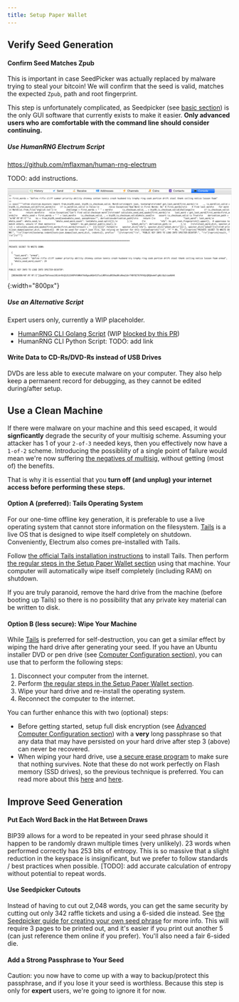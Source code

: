 ```yaml
---
title: Setup Paper Wallet
---
```


## Verify Seed Generation

#### Confirm Seed Matches Zpub
This is important in case SeedPicker was actually replaced by malware trying to steal your bitcoin!
We will confirm that the seed is valid, matches the expected `Zpub`, path and root fingerprint.

This step is unfortunately complicated, as Seedpicker (see [basic section](./paper)) is the only GUI software that currently exists to make it easier.
**Only advanced users who are comfortable with the command line should consider continuing.**

##### Use HumanRNG Electrum Script
<https://github.com/mflaxman/human-rng-electrum>

TODO: add instructions.

![](/assets/img/setup-paper-calculate-seed.png){:width="800px"}

##### Use an Alternative Script
Expert users only, currently a WIP placeholder.
* [HumanRNG CLI Golang Script](https://github.com/mflaxman/human-rng-golang) (WIP [blocked by this PR](https://github.com/btcsuite/btcutil/issues/179))
* HumanRNG CLI Python Script: TODO: add link

#### Write Data to CD-Rs/DVD-Rs instead of USB Drives
DVDs are less able to execute malware on your computer.
They also help keep a permanent record for debugging, as they cannot be edited during/after setup.

## Use a Clean Machine
If there were malware on your machine and this seed escaped, it would **signficantly** degrade the security of your multisig scheme.
Assuming your attacker has 1 of your `2-of-3` needed keys, then you effectively now have a `1-of-2` scheme.
Introducing the possibliity of a single point of failure would mean we're now suffering [the negatives of multisig](/known-issues/multisig), without getting (most of) the benefits.

That is why it is essential that you
**turn off (and unplug) your internet access before performing these steps.**

#### Option A (preferred): Tails Operating System
For our one-time offline key generation, it is preferable to use a live operating system that cannot store information on the filesystem.
[Tails](https://tails.boum.org/) is a live OS that is designed to wipe itself completely on shutdown.
Conveniently, Electrum also comes pre-installed with Tails.

Follow [the official Tails installation instructions](https://tails.boum.org/install/index.en.html) to install Tails.
Then perform [the regular steps in the Setup Paper Wallet section](./paper) using that machine.
Your computer will automatically wipe itself completely (including RAM) on shutdown.

If you are truly paranoid, remove the hard drive from the machine (before booting up Tails) so there is no possibility that any private key material can be written to disk.

#### Option B (less secure): Wipe Your Machine
While [Tails](https://tails.boum.org/) is preferred for self-destruction, you can get a similar effect by wiping the hard drive after generating your seed.
If you have an Ubuntu installer DVD or pen drive (see [Computer Configuration section](../computer-config)), you can use that to perform the following steps:
1. Disconnect your computer from the internet.
2. Perform [the regular steps in the Setup Paper Wallet section](./paper).
3. Wipe your hard drive and re-install the operating system.
4. Reconnect the computer to the internet.

You can further enhance this with two (optional) steps:
* Before getting started, setup full disk encryption (see [Advanced Computer Configuration section](../computer-config-advanced)) with a **very** long passphrase so that any data that may have persisted on your hard drive after step 3 (above) can never be recovered.
* When wiping your hard drive, use [a secure erase program](https://askubuntu.com/questions/17640/how-can-i-securely-erase-a-hard-drive) to make sure that nothing survives.
Note that these do not work perfectly on Flash memory (SSD drives), so the previous technique is preferred.
You can read more about this [here](https://wiki.archlinux.org/index.php/Securely_wipe_disk) and [here](https://www.howtogeek.com/234683/why-you-cant-securely-delete-a-file-and-what-to-do-instead/).

## Improve Seed Generation

#### Put Each Word Back in the Hat Between Draws
BIP39 allows for a word to be repeated in your seed phrase should it happen to be randomly drawn multiple times (very unlikely).
23 words when performed correctly has 253 bits of entropy.
This is so massive that a slight reduction in the keyspace is insignificant, but we prefer to follow standards / best practices when possible.
[TODO]: add accurate calculation of entropy without potential to repeat words.

#### Use Seedpicker Cutouts
Instead of having to cut out 2,048 words, you can get the same security by cutting out only 342 raffle tickets and using a 6-sided die instead.
See [the Seedpicker guide for creating your own seed phrase](https://github.com/merland/seedpicker/blob/master/guide/GUIDE.md) for more info.
This will require 3 pages to be printed out, and it's easier if you print out another 5 (can just reference them online if you prefer).
You'll also need a fair 6-sided die.

#### Add a Strong Passphrase to Your Seed
Caution: you now have to come up with a way to backup/protect this passphrase, and if you lose it your seed is worthless.
Because this step is only for **expert** users, we're going to ignore it for now.
